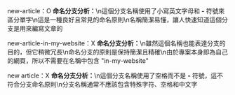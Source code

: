new-article：O
<b>命名分支分析：</b>\n這個分支名稱使用了小寫英文字母和 <b>-</b> 符號來區分單字\n這是一種良好且常見的命名原則\n名稱簡潔易懂，讓人快速知道這個分支是用來編寫文章的

new-article-in-my-website：X
<b>命名分支分析：</b>\n雖然這個名稱也能表達分支的目的，但它稍微冗長\n命名分支的原則是保持簡潔且精確\n由於專案本身即為自己的網頁，所以不需要在名稱中包含 "in-my-website"

new article：X
<b>命名分支分析：</b>\n這個分支名稱使用了空格而不是 <b>-</b> 符號，這不符合分支命名原則\n分支名稱通常不應該包含特殊字符、空格和中文字
